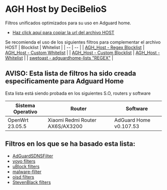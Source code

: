 # AGH Host by DeciBelioS

Filtros unificados optimizados para su uso en Adguard home.

* [Haz click aquí para copiar la url del archivo HOST](https://raw.githubusercontent.com/Deci8BelioS/AGH_Host/refs/heads/main/AGH/hosts.txt)

Se recomienda el uso de los siguientes filtros para complementar el archivo HOST
| Blocklist | Whitelist | 
| -- | -- |
| [AGH_Host - Regex Blocklist](https://raw.githubusercontent.com/Deci8BelioS/AGH_Host/refs/heads/main/AGH/filters/blocklist/Regex%20Blocklist.txt) | [AGH_Host - Custom Whitelist](https://raw.githubusercontent.com/Deci8BelioS/AGH_Host/refs/heads/main/AGH/filters/whitelist/Custom%20Whitelist.txt) |
| [AGH_Host - Custom Blocklist](https://raw.githubusercontent.com/Deci8BelioS/AGH_Host/refs/heads/main/AGH/filters/blocklist/Custom%20Blocklist.txt) | [AGH_Host - Whitelist](https://raw.githubusercontent.com/Deci8BelioS/AGH_Host/refs/heads/main/AGH/filters/whitelist/whitelist.txt) |
| [swetoast - adguardhome-lists "REGEX"](https://raw.githubusercontent.com/swetoast/adguardhome-lists/refs/heads/main/blacklist.txt) |

## AVISO: Esta lista de filtros ha sido creada especificamente para Adguard Home

Esta lista está siendo probada en los siguientes S.O, routers y software

| Sistema Operativo | Router | Software | 
| -- | -- | -- |
| OpenWrt 23.05.5 | Xiaomi Redmi Router AX6S/AX3200 | AdGuard Home v0.107.53 |

## Filtros en los que se ha basado esta lista:


* [AdGuardSDNSFilter](https://github.com/AdguardTeam/AdGuardSDNSFilter)
* [yoyo filters](https://pgl.yoyo.org/)
* [uBlock filters](https://github.com/durablenapkin/scamblocklist/)
* [malware-filter](https://gitlab.com/malware-filter/phishing-filter)
* [oisd filters](https://github.com/sjhgvr/oisd/)
* [StevenBlack filters](https://github.com/StevenBlack/hosts)

